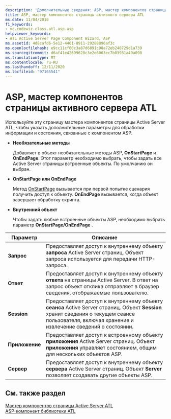 ```yaml
---
description: 'Дополнительные сведения: ASP, мастер компонентов страницы Active Server страниц ATL'
title: ASP, мастер компонентов страницы активного сервера ATL
ms.date: 11/04/2016
f1_keywords:
- vc.codewiz.class.atl.asp.asp
helpviewer_keywords:
- ATL Active Server Page Component Wizard, ASP
ms.assetid: 4d8cafd6-5e12-4461-8911-29288896af3c
ms.openlocfilehash: e9cc11cf60c3a87d6891c98a72eb240729d1a739
ms.sourcegitcommit: d6af41e42699628c3e2e6063ec7b03931a49a098
ms.translationtype: MT
ms.contentlocale: ru-RU
ms.lasthandoff: 12/11/2020
ms.locfileid: "97165541"
---
```

# <a name="asp-atl-active-server-page-component-wizard"></a>ASP, мастер компонентов страницы активного сервера ATL

Используйте эту страницу мастера компонентов страницы Active Server ATL, чтобы указать дополнительные параметры для обработки информации и состояния, связанные с компонентом ASP.

- **Необязательные методы**

   Добавляет в объект необязательные методы ASP, **OnStartPage** и **OnEndPage**. Этот параметр необходимо выбрать, чтобы задать все Active Server страницы встроенные объекты. По умолчанию он выбран.

- **OnStartPage или OnEndPage**

   Метод [OnStartPage](/previous-versions//ms691624\(v=vs.85\)) вызывается при первой попытке сценария получить доступ к объекту. **OnEndPage** вызывается, когда объект завершает обработку скрипта.

- **Внутренний объект**

   Чтобы задать любые встроенные объекты ASP, необходимо выбрать параметр **OnStartPage/OnEndPage** .

|Параметр|Описание|
|------------|-----------------|
|**Запрос**|Предоставляет доступ к внутреннему объекту **запроса** Active Server страниц. Объект запроса используется для передачи HTTP-запроса.|
|**Ответ**|Предоставляет доступ к внутреннему объекту **ответа** на страницы Active Server. В ответ на запрос объект отклика отправляет в браузер сведения, отображаемые пользователю.|
|**Session**|Предоставляет доступ к внутреннему объекту **сеанса** Active Server страниц. Объект **Session** хранит сведения о текущем сеансе пользователя, включая хранение и извлечение сведений о состоянии.|
|**Приложение**|Предоставляет доступ к встроенному объекту **приложения** Active Server страниц. Объект **приложения** управляет состоянием, общим для нескольких объектов ASP.|
|**Сервер**|Предоставляет доступ к внутреннему объекту **сервера** Active Server страниц. Объект **Server** позволяет создавать другие объекты ASP.|

## <a name="see-also"></a>См. также раздел

[Мастер компонентов страницы Active Server ATL](../../atl/reference/atl-active-server-page-component-wizard.md)<br/>
[ASP-компонент библиотеки ATL](../../atl/reference/adding-an-atl-active-server-page-component.md)
